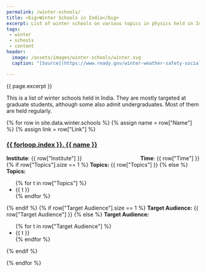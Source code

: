 ```yaml
---
permalink: /winter-schools/
title: <big>Winter Schools in India</big>
excerpt: List of winter schools on various topics in physics held in India
tags:
 - winter
 - schools
 - content
header:
  image: /assets/images/winter-schools/winter.svg
  caption: "[Source](https://www.ready.gov/winter-weather-safety-social-media-toolkit)"

---
```


<span class="excerpt">{{ page.excerpt }}</span>
<br>

This is a list of winter schools held in India. They are mostly targeted at graduate students, although some also admit undergraduates. Most of them are held regularly.

{% for row in site.data.winter.schools %}
{% assign name = row["Name"] %}
{% assign link = row["Link"] %}

<h3><a href="{{ link }}">{{ forloop.index }}. {{ name }}</a></h3>

<div style="float: left;"><b>Institute</b>: {{ row["Institute"] }}</div><div style="float: right;"><b>Time</b>: {{ row["Time"] }}</div>
<br>
{% if row["Topics"].size == 1 %}
<b>Topics:</b>
{{ row["Topics"] }}
{% else %}
<b>Topics:</b>
<ul>
{% for t in row["Topics"] %}
<li>{{ t }}</li>
{% endfor %}
</ul>
{% endif %}
{% if row["Target Audience"].size == 1 %}
<b>Target Audience:</b>
{{ row["Target Audience"] }}
{% else %}
<b>Target Audience:</b>
<ul>
{% for t in row["Target Audience"] %}
<li>{{ t }}</li>
{% endfor %}
</ul>
{% endif %}

{% endfor %}
